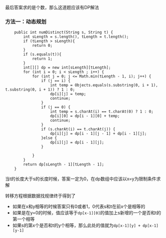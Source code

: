 最后答案求的是个数，那么这道题应该有DP解法
### 方法一：动态规划

~~~
    public int numDistinct(String s, String t) {
        int sLength = s.length(), tLength = t.length();
        if (tLength > sLength){
            return 0;
        }
        if (s.equals(t)){
            return 1;
        }
        int[][] dp = new int[sLength][tLength];
        for (int i = 0; i < sLength ; i++) {
            for (int j = 0; j <= Math.min(tLength - 1, i); j++) {
                if (j == i) {
                    int temp = Objects.equals(s.substring(0, i + 1), t.substring(0, i + 1)) ? 1 : 0;
                    dp[i][j] = temp;
                    continue;
                }
                if (j == 0) {
                    int temp = s.charAt(i) == t.charAt(0) ? 1 : 0;
                    dp[i][0] = dp[i - 1][0] + temp;
                    continue;
                }
                if (s.charAt(i) == t.charAt(j)) {
                    dp[i][j] = dp[i - 1][j - 1] + dp[i - 1][j];
                }else {
                    dp[i][j] = dp[i - 1][j];
                }

            }
        }
        return dp[sLength - 1][tLength - 1];
    }
~~~

当t的长度大于s的长度时候，答案一定为0，在dp数组中应该以x=y为限制条件求解

转移方程根据数据找规律终于得到了  

- 如果在x和y相等的时候答案只有0或者1，0代表s和t在前x个是相等的
- 如果是在y=0的时候，值应该等于`dp[x-1][0]`的值加上s新增的一个是否和t的第一个相等
- 如果s的第x个是否和t的y个相等，那么此处的值就为`dp[x-1][y] + dp[x-1][y-1]`